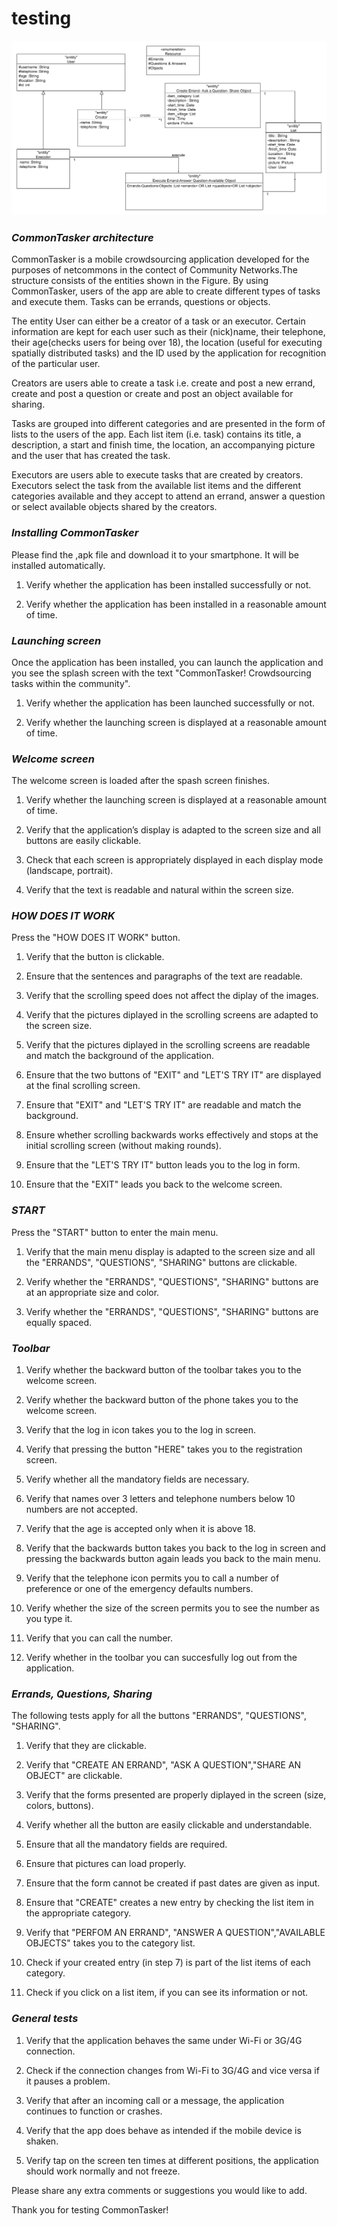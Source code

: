 # testing
![alt text](class_diagram_final.png "CommonTasker architecture")

### *CommonTasker architecture*
CommonTasker is a mobile crowdsourcing application developed for the purposes of netcommons in the contect of Community Networks.The structure consists of the entities shown in the Figure. 
By using CommonTasker, users of the app are able to create different types of tasks and execute them. Tasks can be errands, questions or objects. 

The entity User can either be a creator of a task or an executor. Certain information are kept for each user such as their (nick)name, their telephone, their age(checks users for being over 18), the location (useful for executing spatially distributed tasks) and the ID used by the application for recognition of the particular user. 

Creators are users able to create a task i.e. create and post a new errand, create and post a question or create and post an object available for sharing. 


Tasks are grouped into different categories and are presented in the form of lists to the users of the app. Each list item (i.e. task) contains its title, a description, a start and finish time, the location, an accompanying picture and the user that has created the task.

Executors are users able to execute tasks that are created by creators. Executors select the task from the available list items and the different categories available and they accept to attend an errand, answer a question or select available objects shared by the creators.



### *Installing CommonTasker*

Please find the ,apk file and download it to your smartphone. It will be installed automatically. 

1. Verify whether the application has been installed successfully or not. 

2. Verify whether the application has been installed in a reasonable amount of time.


### *Launching screen*
Once the application has been installed, you can launch the application and you see the splash screen
with the text "CommonTasker! Crowdsourcing tasks within the community". 

1. Verify whether the application has been launched successfully or not. 

2. Verify whether the launching screen is displayed at a reasonable amount of time.


### *Welcome screen*
The welcome screen is loaded after the spash screen finishes. 


1. Verify whether the launching screen is displayed at a reasonable amount of time.

2. Verify that the application’s display is adapted to the screen size and all buttons are easily clickable.

3. Check that each screen is appropriately displayed in each display mode (landscape, portrait). 

4. Verify that the text is readable and natural within the screen size. 



### *HOW DOES IT WORK*
Press the "HOW DOES IT WORK" button. 

1. Verify that the button is clickable. 

2. Ensure that the sentences and paragraphs of the text are readable.

3. Verify that the scrolling speed does not affect the diplay of the images. 

4. Verify that the pictures diplayed in the scrolling screens are adapted to the screen size. 

5. Verify that the pictures diplayed in the scrolling screens are readable and match the background of the application. 

6. Ensure that the two buttons of "EXIT" and "LET'S TRY IT" are displayed at the final scrolling screen. 

7. Ensure that "EXIT" and "LET'S TRY IT" are readable and match the background. 

8. Ensure whether scrolling backwards works effectively and stops at the initial scrolling screen (without making rounds). 

9. Ensure that the "LET'S TRY IT" button leads you to the log in form. 

10. Ensure that the "EXIT" leads you back to the welcome screen. 


### *START*
Press the "START" button to enter the main menu. 

1. Verify that the main menu display is adapted to the screen size and all the "ERRANDS", "QUESTIONS", "SHARING" buttons are clickable.

2. Verify whether the "ERRANDS", "QUESTIONS", "SHARING" buttons are at an appropriate size and color. 

3. Verify whether the "ERRANDS", "QUESTIONS", "SHARING" buttons are equally spaced. 


### *Toolbar*

1. Verify whether the backward button of the toolbar takes you to the welcome screen. 

2. Verify whether the backward button of the phone takes you to the welcome screen. 

3. Verify that the log in icon takes you to the log in screen. 

4. Verify that pressing the button "HERE" takes you to the registration screen. 

5. Verify whether all the mandatory fields are necessary. 

6. Verify that names over 3 letters and telephone numbers below 10 numbers are not accepted. 

7. Verify that the age is accepted only when it is above 18. 

8. Verify that the backwards button takes you back to the log in screen and pressing the backwards button again leads you back to the main menu. 

9. Verify that the telephone icon permits you to call a number of preference or one of the emergency defaults numbers.

10. Verify whether the size of the screen permits you to see the number as you type it. 

11. Verify that you can call the number. 

12. Verify whether in the toolbar you can succesfully log out from the application. 

### *Errands, Questions, Sharing*

The following tests apply for all the buttons "ERRANDS", "QUESTIONS", "SHARING". 


1. Verify that they are clickable. 

2. Verify that "CREATE AN ERRAND", "ASK A QUESTION","SHARE AN OBJECT" are clickable. 

3. Verify that the forms presented are properly diplayed in the screen (size, colors, buttons). 

4. Verify whether all the button are easily clickable and understandable. 

5. Ensure that all the mandatory fields are required. 

6. Ensure that pictures can load properly. 

8. Ensure that the form cannot be created if past dates are given as input.

7. Ensure that "CREATE" creates a new entry by checking the list item in the appropriate category.  
 
8. Verify that "PERFOM AN ERRAND", "ANSWER A QUESTION","AVAILABLE OBJECTS" takes you to the category list. 

9. Check if your created entry (in step 7) is part of the list items of each category. 

10. Check if you click on a list item, if you can see its information or not. 


### *General tests*

1. Verify that the application behaves the same under Wi-Fi or 3G/4G connection.

2. Check if the connection changes from Wi-Fi to 3G/4G and vice versa if it pauses a problem. 

3. Verify that after an incoming call or a message, the application continues to function or crashes. 

4. Verify that the app does behave as intended if the mobile device is shaken.

5. Verify tap on the screen ten times at different positions, the application should work normally and not freeze. 

Please share any extra comments or suggestions you would like to add. 

Thank you for testing CommonTasker!




 





